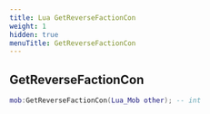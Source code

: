 ```yaml
---
title: Lua GetReverseFactionCon
weight: 1
hidden: true
menuTitle: GetReverseFactionCon
---
```

## GetReverseFactionCon
```lua
mob:GetReverseFactionCon(Lua_Mob other); -- int
```